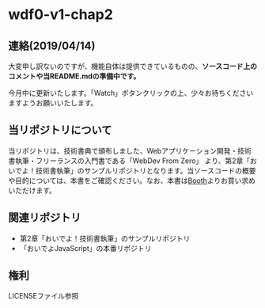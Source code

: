 # wdf0-v1-chap2

## 連絡(2019/04/14)
大変申し訳ないのですが、機能自体は提供できているものの、**ソースコード上のコメントや当README.mdの準備中です。**


今月中に更新いたします。「Watch」ボタンクリックの上、少々お待ちくださいますようお願いいたします。


## 当リポジトリについて
当リポジトリは、技術書典で頒布しました、Webアプリケーション開発・技術書執筆・フリーランスの入門書である「WebDev From Zero」 より、第2章「おいでよ！技術書執筆」のサンプルリポジトリとなります。当ソースコードの概要や目的については、本書をご確認ください。なお、本書は[Booth](https://skmt3p.booth.pm/items/1315195)よりお買い求めいただけます。


## 関連リポジトリ
* 第2章「おいでよ！技術書執筆」のサンプルリポジトリ
* 「おいでよJavaScript」の本番リポジトリ

## 権利
LICENSEファイル参照

